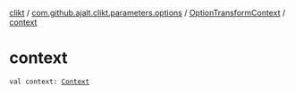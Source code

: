 [clikt](../../index.md) / [com.github.ajalt.clikt.parameters.options](../index.md) / [OptionTransformContext](index.md) / [context](./context.md)

# context

`val context: `[`Context`](../../com.github.ajalt.clikt.core/-context/index.md)